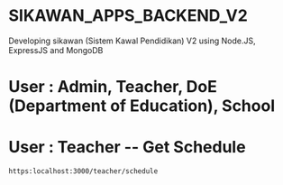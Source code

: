 # SIKAWAN_APPS_BACKEND_V2
Developing sikawan (Sistem Kawal Pendidikan) V2 using Node.JS, ExpressJS and MongoDB

# User : Admin, Teacher, DoE (Department of Education), School

# User : Teacher -- Get Schedule

```
https:localhost:3000/teacher/schedule
```
